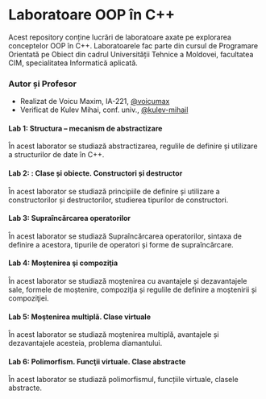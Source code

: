 
# Laboratoare OOP în C++

Acest repository conține lucrări de laboratoare axate pe explorarea conceptelor OOP în C++. Laboratoarele fac parte din cursul de Programare Orientată pe Obiect din cadrul Universității Tehnice a Moldovei, facultatea CIM, specialitatea Informatică aplicată.



### Autor și Profesor
- Realizat de Voicu Maxim, IA-221, [@voicumax](https://www.instagram.com/voicumax/)
- Verificat de Kulev Mihai, conf. univ., [@kulev-mihail](https://www.linkedin.com/in/mihail-kulev-17418319/?originalSubdomain=md)


#### Lab 1: Structura – mecanism de abstractizare

În acest laborator se studiază abstractizarea, regulile de definire și utilizare a structurilor de date în C++.

#### Lab 2: : Clase și obiecte. Constructori și destructor

În acest laborator se studiază principiile de definire și utilizare a constructorilor și destructorilor, studierea tipurilor de constructori.

#### Lab 3: Supraîncărcarea operatorilor

În acest laborator se studiază Supraîncărcarea operatorilor, sintaxa de definire a acestora, tipurile de operatori și forme de supraîncărcare.

#### Lab 4: Moştenirea şi compoziţia

În acest laborator se studiază moștenirea cu avantajele și dezavantajele sale, formele de moștenire, compoziţia și regulile de definire a moștenirii și compoziţiei.

#### Lab 5: Moştenirea multiplă. Clase virtuale

În acest laborator se studiază moștenirea multiplă, avantajele și dezavantajele acesteia, problema diamantului.

#### Lab 6: Polimorfism. Funcţii virtuale. Clase abstracte

În acest laborator se studiază polimorfismul, funcțiile virtuale, clasele abstracte.
